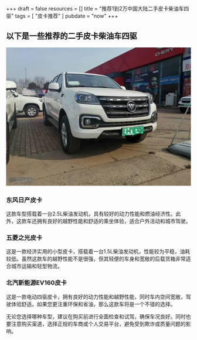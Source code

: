 +++
draft = false
resources = []
title = "推荐1到2万中国大陆二手皮卡柴油车四驱"
tags = [
  "皮卡推荐"
]
pubdate = "now"
+++


## 以下是一些推荐的二手皮卡柴油车四驱

![二手皮卡柴油车四驱推荐](imgs/pika.png)

### 东风日产皮卡
这款车型搭载着一台2.5L柴油发动机，具有较好的动力性能和燃油经济性。此外，这款车还拥有良好的越野性能和舒适的乘坐体验，适合户外活动和城市驾驶。

### 五菱之光皮卡
这是一款经济实用的小型皮卡，搭载着一台1.5L柴油发动机，性能较为平稳，油耗较低。虽然这款车的越野性能不是很强，但其轻便的车身和宽敞的后载货箱非常适合城市运输和轻型物流。

### 北汽新能源EV160皮卡
这是一款电动四驱皮卡，拥有良好的动力性能和越野性能，同时车内空间宽敞，驾驶体验舒适。如果您更注重环保和省油，那么这款车将是一个不错的选择。

无论您选择哪种车型，建议在购买前进行全面检查和试驾，确保车况良好。同时也要注意购买渠道，选择正规的车商或个人交易平台，避免受到欺诈或质量问题的影响。

